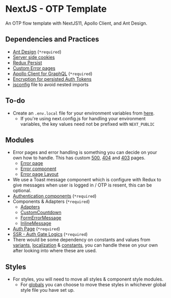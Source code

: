 # NextJS - OTP Template
An OTP flow template with NextJS11, Apollo Client, and Ant Design.

## Dependencies and Practices

- [Ant Design](https://ant.design/) (`*required`)
- [Server side cookies](pages/api)
- [Redux Persist](utils/helpers/redux.js)
- [Custom Error pages](pages/_error.js)
- [Apollo Client for GraphQL](https://www.apollographql.com/docs/react/) (`*required`)
- [Encryption for persisted Auth Tokens](utils/helpers/security.js)
- [jsconfig](jsconfig.json) file to avoid nested imports

## To-do

- Create an `.env.local` file for your environment variables from [here](https://www.notion.so/commutatus/OTP-Template-2cf1e46c27ce4b9eb65baa30fe744122).
  - If you're using next.config.js for handling your environment variables, the key values need not be prefixed with `NEXT_PUBLIC`

## Modules

- Error pages and error handling is something you can decide on your own how to handle. This has custom [500](pages/500.js), [404](pages/404.js) and [403](pages/403.js) pages.
  - [Error page](pages/_error.js)
  - [Error component](components/ErrorPage/index.js)
  - [Error page Layout](layouts/ErrorPageLayout/index.js)
- We use a Toast message component which is configure with Redux to give messages when user is logged in / OTP is resent, this can be optional.
- [Authentication components](components/Authentication/) (`*required`)
- Components & Adapters (`*required`)
  - [Adapters](components/adaptors/)
  - [CustomCountdown](components/CustomCountdown/index.js)
  - [FormErrorMessage](components/FormErrorMessage/index.js)
  - [InlineMessage](components/InlineMessage/index.js)
- [Auth Page](pages/auth.js) (`*required`)
- [SSR - Auth Gate Logics](utils/helpers/ssr.js) (`*required`)
- There would be some dependency on constants and values from [variants](utils/variants.js), [localization](utils/localization.js) & [constants](utils/constants.js), you can handle these on your own after looking into where these are used.

## Styles

- For styles, you will need to move all styles & component style modules.
  - For [globals](styles/globals.scss) you can choose to move these styles in whichever global style file you have set up.
